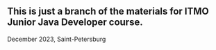 ## This is just a branch of the materials for ITMO Junior Java Developer course.
December 2023, Saint-Petersburg
